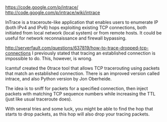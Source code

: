 https://code.google.com/p/intrace/
http://code.google.com/p/intrace/wiki/intrace

InTrace is a traceroute-like application that enables users to enumerate IP (both IPv4 and IPv6) hops exploiting existing TCP connections, both initiated from local network (local system) or from remote hosts. It could be useful for network reconnaissance and firewall bypassing. 


http://serverfault.com/questions/637819/how-to-trace-dropped-tcp-connections
I previously stated that tracing an established connection is impossible to do.
This, however, is wrong.

lcamtuf created the 0trace tool that allows TCP tracerouting using packets that match an established connection.
There is an improved version called intrace, and also Python version by Jon Oberheide.

The idea is to sniff for packets for a specified connection, then inject packets with matching TCP sequence numbers while increasing the TTL (just like usual traceroute does).

With several tries and some luck, you might be able to find the hop that starts to drop packets, as this hop will also drop your tracing packets.
